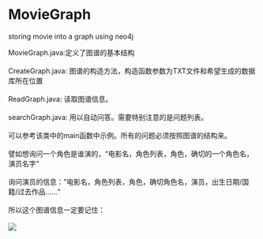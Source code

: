 # MovieGraph
storing movie into a graph using neo4j

MovieGraph.java:定义了图谱的基本结构</br></br>
CreateGraph.java: 图谱的构造方法，构造函数参数为TXT文件和希望生成的数据库所在位置</br></br>
ReadGraph.java: 读取图谱信息。</br></br>
searchGraph.java: 用以自动问答。需要特别注意的是问题列表。</br></br>
可以参考该类中的main函数中示例。所有的问题必须按照图谱的结构来。</br></br>
譬如想询问一个角色是谁演的，“电影名，角色列表，角色，确切的一个角色名，演员名字“</br></br>
询问演员的信息：”电影名，角色列表，角色，确切角色名，演员，出生日期/国籍/过去作品……“</br></br>
所以这个图谱信息一定要记住：</br></br>
<img src="graph.png">
